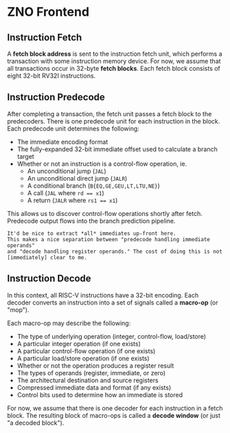 

# ZNO Frontend

## Instruction Fetch

A **fetch block address** is sent to the instruction fetch unit, which
performs a transaction with some instruction memory device.
For now, we assume that all transactions occur in 32-byte **fetch blocks**. 
Each fetch block consists of eight 32-bit RV32I instructions. 

## Instruction Predecode

After completing a transaction, the fetch unit passes a fetch block to the
predecoders. There is one predecode unit for each instruction in the block.
Each predecode unit determines the following:

- The immediate encoding format
- The fully-expanded 32-bit immediate offset used to calculate a branch target
- Whether or not an instruction is a control-flow operation, ie.
    - An unconditional jump (`JAL`)
    - An unconditional direct jump (`JALR`)
    - A conditional branch (`B{EQ,GE,GEU,LT,LTU,NE}`)
    - A call (`JAL` where `rd == x1`)
    - A return (`JALR` where `rs1 == x1`)

This allows us to discover control-flow operations shortly after fetch.
Predecode output flows into the branch prediction pipeline. 

```admonish note title="About Immediates"
It'd be nice to extract *all* immediates up-front here. 
This makes a nice separation between "predecode handling immediate operands"
and "decode handling register operands." The cost of doing this is not 
[immediately] clear to me.
```

## Instruction Decode

In this context, all RISC-V instructions have a 32-bit encoding. 
Each decoder converts an instruction into a set of signals called a 
**macro-op** (or "mop"). 

Each macro-op may describe the following:

- The type of underlying operation (integer, control-flow, load/store)
- A particular integer operation (if one exists)
- A particular control-flow operation (if one exists)
- A particular load/store operation (if one exists)
- Whether or not the operation produces a register result
- The types of operands (register, immediate, or zero)
- The architectural destination and source registers
- Compressed immediate data and format (if any exists)
- Control bits used to determine how an immediate is stored

For now, we assume that there is one decoder for each instruction in a fetch 
block. The resulting block of macro-ops is called a **decode window**
(or just "a decoded block").



